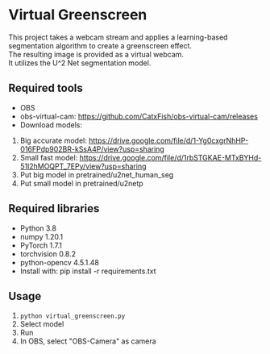 # Virtual Greenscreen

This project takes a webcam stream and applies a learning-based segmentation algorithm to create a greenscreen effect.   
The resulting image is provided as a virtual webcam.    
It utilizes the U^2 Net segmentation model.

## Required tools

- OBS
- obs-virtual-cam:
https://github.com/CatxFish/obs-virtual-cam/releases
- Download models:
1. Big accurate model: https://drive.google.com/file/d/1-Yg0cxgrNhHP-016FPdp902BR-kSsA4P/view?usp=sharing
2. Small fast model: https://drive.google.com/file/d/1rbSTGKAE-MTxBYHd-51l2hMOQPT_7EPy/view?usp=sharing
3. Put big model in pretrained/u2net_human_seg
4. Put small model in pretrained/u2netp

## Required libraries

- Python 3.8  
- numpy 1.20.1  
- PyTorch 1.7.1  
- torchvision 0.8.2  
- python-opencv 4.5.1.48
- Install with: pip install -r requirements.txt

## Usage

1. `python virtual_greenscreen.py`
2. Select model
3. Run
4. In OBS, select "OBS-Camera" as camera
